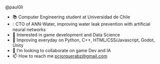  @paul0li
- 📚 Computer Engineering student at Universidad de Chile
- 💧 CTO of ANN-Water, improving water leak prevention with artificial neural networks
- 👀 Interested in game development and Data Science
- 🌱 Improving everyday on Python, C++, HTML/CSS/Javascript, Godot, Unity
- 💞️ I’m looking to collaborate on game Dev and IA
- 📫 How to reach me pcjorquerabz@gmail.com

<!---
paul0li/paul0li is a ✨ special ✨ repository because its `README.md` (this file) appears on your GitHub profile.
You can click the Preview link to take a look at your changes.
--->
